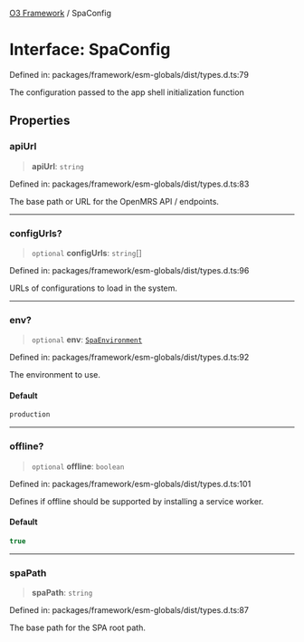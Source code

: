 [O3 Framework](../API.md) / SpaConfig

# Interface: SpaConfig

Defined in: packages/framework/esm-globals/dist/types.d.ts:79

The configuration passed to the app shell initialization function

## Properties

### apiUrl

> **apiUrl**: `string`

Defined in: packages/framework/esm-globals/dist/types.d.ts:83

The base path or URL for the OpenMRS API / endpoints.

***

### configUrls?

> `optional` **configUrls**: `string`[]

Defined in: packages/framework/esm-globals/dist/types.d.ts:96

URLs of configurations to load in the system.

***

### env?

> `optional` **env**: [`SpaEnvironment`](../type-aliases/SpaEnvironment.md)

Defined in: packages/framework/esm-globals/dist/types.d.ts:92

The environment to use.

#### Default

```ts
production
```

***

### offline?

> `optional` **offline**: `boolean`

Defined in: packages/framework/esm-globals/dist/types.d.ts:101

Defines if offline should be supported by installing a service worker.

#### Default

```ts
true
```

***

### spaPath

> **spaPath**: `string`

Defined in: packages/framework/esm-globals/dist/types.d.ts:87

The base path for the SPA root path.
